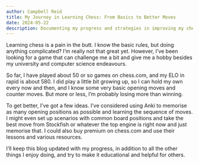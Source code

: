 ```yaml
---
author: Campbell Reid
title: My Journey in Learning Chess: From Basics to Better Moves
date: 2024-05-22
description: Documenting my progress and strategies in improving my chess skills
---
```


Learning chess is a pain in the butt. I know the basic rules, but doing anything complicated? I’m really not that great yet. However, I’ve been looking for a game that can challenge me a bit and give me a hobby besides my university and computer science endeavours.

So far, I have played about 50 or so games on chess.com, and my ELO in rapid is about 580. I did play a little bit growing up, so I can hold my own every now and then, and I know some very basic opening moves and counter moves. But more or less, I’m probably losing more than winning.

To get better, I’ve got a few ideas. I’ve considered using Anki to memorise as many opening positions as possible and learning the sequence of moves. I might even set up scenarios with common board positions and take the best move from Stockfish or whatever the top engine is right now and just memorise that. I could also buy premium on chess.com and use their lessons and various resources.

I’ll keep this blog updated with my progress, in addition to all the other things I enjoy doing, and try to make it educational and helpful for others.